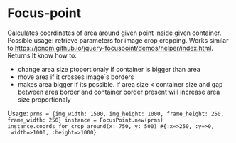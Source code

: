 # Focus-point
Calculates coordinates of area around given point inside given container. Possible usage: retrieve parameters for image crop cropping. Works similar to https://jonom.github.io/jquery-focuspoint/demos/helper/index.html. Returns
It know how to:
- change area size ptoportionaly if container is bigger than area
- move area if it crosses image`s borders
- makes area bigger if its possible. if area size < container size and gap between area border and container border present will increase area size proportionaly

Usage:
`
prms = {img_width: 1500, img_height: 1000, frame_height: 250, frame_width: 250}
instance = FocusPoint.new(prms)
instance.coords_for_crop_around(x: 750, y: 500)
#{:x=>250, :y=>0, :width=>1000, :height=>1000}
`
